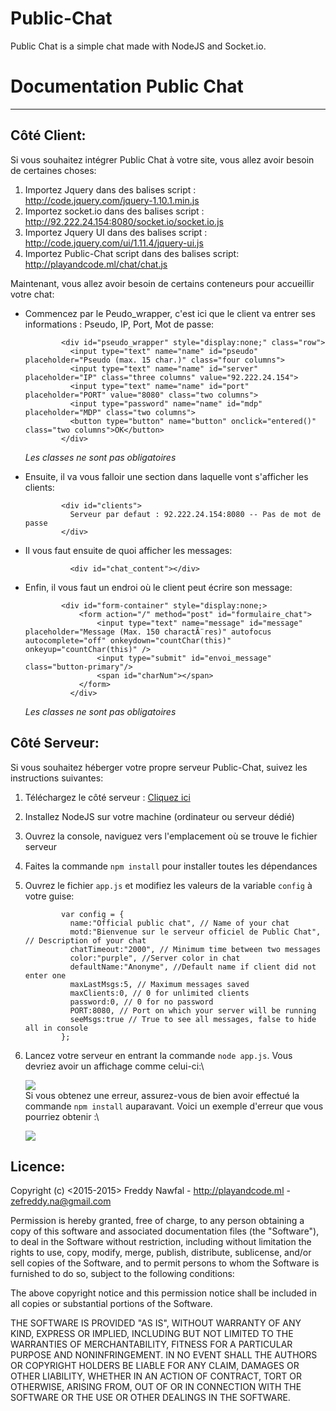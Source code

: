 # Public-Chat
Public Chat is a simple chat made with NodeJS and Socket.io.


Documentation Public Chat
=========================

* * * * *

Côté Client:
------------

Si vous souhaitez intégrer Public Chat à votre site, vous allez avoir
besoin de certaines choses:

1.  Importez Jquery dans des balises script :
    http://code.jquery.com/jquery-1.10.1.min.js
2.  Importez socket.io dans des balises script :
    http://92.222.24.154:8080/socket.io/socket.io.js
3.  Importez Jquery UI dans des balises script :
    http://code.jquery.com/ui/1.11.4/jquery-ui.js
4.  Importez Public-Chat script dans des balises script:
    http://playandcode.ml/chat/chat.js

Maintenant, vous allez avoir besoin de certains conteneurs pour
accueillir votre chat:

-   Commencez par le Peudo\_wrapper, c'est ici que le client va entrer
    ses informations : Pseudo, IP, Port, Mot de passe:

                <div id="pseudo_wrapper" style="display:none;" class="row">
                  <input type="text" name="name" id="pseudo" placeholder="Pseudo (max. 15 char.)" class="four columns">
                  <input type="text" name="name" id="server" placeholder="IP" class="three columns" value="92.222.24.154">
                  <input type="text" name="name" id="port" placeholder="PORT" value="8080" class="two columns">
                  <input type="password" name="name" id="mdp" placeholder="MDP" class="two columns">
                  <button type="button" name="button" onclick="entered()" class="two columns">OK</button>
                </div>
              

    *Les classes ne sont pas obligatoires*

-   Ensuite, il va vous falloir une section dans laquelle vont
    s'afficher les clients:

                <div id="clients">
                  Serveur par defaut : 92.222.24.154:8080 -- Pas de mot de passe
                </div>
              

-   Il vous faut ensuite de quoi afficher les messages:

                  <div id="chat_content"></div>
              

-   Enfin, il vous faut un endroi où le client peut écrire son message:

                <div id="form-container" style="display:none;>
                    <form action="/" method="post" id="formulaire_chat">
                        <input type="text" name="message" id="message" placeholder="Message (Max. 150 charactÃ¨res)" autofocus autocomplete="off" onkeydown="countChar(this)" onkeyup="countChar(this)" />
                        <input type="submit" id="envoi_message" class="button-primary"/>
                        <span id="charNum"></span>
                    </form>
                  </div>
              

    *Les classes ne sont pas obligatoires*

Côté Serveur:
-------------

Si vous souhaitez héberger votre propre serveur Public-Chat, suivez les
instructions suivantes:

1.  Téléchargez le côté serveur : [Cliquez ici](#)
2.  Installez NodeJS sur votre machine (ordinateur ou serveur dédié)
3.  Ouvrez la console, naviguez vers l'emplacement où se trouve le
    fichier serveur
4.  Faites la commande `npm install` pour installer toutes les
    dépendances
5.  Ouvrez le fichier `app.js` et modifiez les valeurs de la variable
    `config` à votre guise:

                var config = {
                  name:"Official public chat", // Name of your chat
                  motd:"Bienvenue sur le serveur officiel de Public Chat", // Description of your chat
                  chatTimeout:"2000", // Minimum time between two messages
                  color:"purple", //Server color in chat
                  defaultName:"Anonyme", //Default name if client did not enter one
                  maxLastMsgs:5, // Maximum messages saved
                  maxClients:0, // 0 for unlimited clients
                  password:0, // 0 for no password
                  PORT:8080, // Port on which your server will be running
                  seeMsgs:true // True to see all messages, false to hide all in console
                };
              

6.  Lancez votre serveur en entrant la commande `node app.js`. Vous
    devriez avoir un affichage comme celui-ci:\

    ![](http://image.noelshack.com/fichiers/2015/47/1447683465-consoletrue.png)\
     Si vous obtenez une erreur, assurez-vous de bien avoir effectué la
    commande `npm install` auparavant. Voici un exemple d'erreur que
    vous pourriez obtenir :\

    ![](http://image.noelshack.com/fichiers/2015/47/1447683604-consolefalse.png)

Licence:
------------

Copyright (c) <2015-2015> Freddy Nawfal - http://playandcode.ml - zefreddy.na@gmail.com



Permission is hereby granted, free of charge, to any person obtaining a copy
of this software and associated documentation files (the "Software"), to deal
in the Software without restriction, including without limitation the rights
to use, copy, modify, merge, publish, distribute, sublicense, and/or sell
copies of the Software, and to permit persons to whom the Software is
furnished to do so, subject to the following conditions:



The above copyright notice and this permission notice shall be included in
all copies or substantial portions of the Software.



THE SOFTWARE IS PROVIDED "AS IS", WITHOUT WARRANTY OF ANY KIND, EXPRESS OR
IMPLIED, INCLUDING BUT NOT LIMITED TO THE WARRANTIES OF MERCHANTABILITY,
FITNESS FOR A PARTICULAR PURPOSE AND NONINFRINGEMENT.  IN NO EVENT SHALL THE
AUTHORS OR COPYRIGHT HOLDERS BE LIABLE FOR ANY CLAIM, DAMAGES OR OTHER
LIABILITY, WHETHER IN AN ACTION OF CONTRACT, TORT OR OTHERWISE, ARISING FROM,
OUT OF OR IN CONNECTION WITH THE SOFTWARE OR THE USE OR OTHER DEALINGS IN
THE SOFTWARE.
